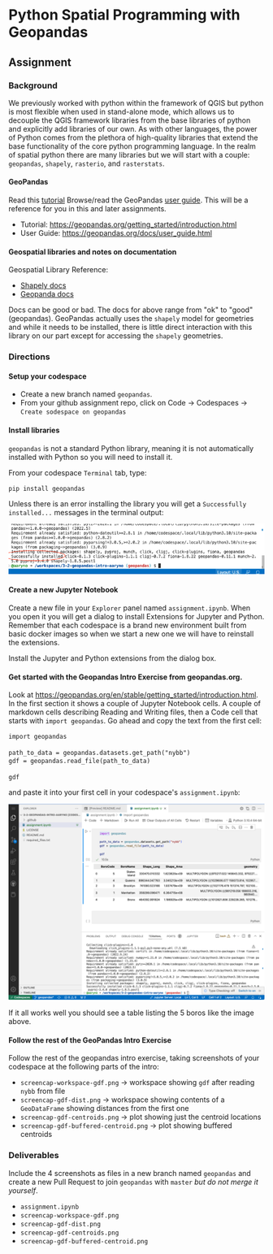 # Python Spatial Programming with Geopandas
## Assignment

### Background
We previously worked with python within the framework of QGIS but python is most flexible when used in stand-alone mode, which allows us to decouple the QGIS framework libraries from the base libraries of python and explicitly add libraries of our own. As with other languages, the power of Python comes from the plethora of high-quality libraries that extend the base functionality of the core python programming language. In the realm of spatial python there are many libraries but we will start with a couple: `geopandas`, `shapely`, `rasterio`, and `rasterstats`. 

#### GeoPandas
Read this [tutorial](https://geopandas.org/getting_started/introduction.html)
Browse/read the GeoPandas [user guide](https://geopandas.org/docs/user_guide.html). This will be a reference for you in this and later assignments. 

- Tutorial: https://geopandas.org/getting_started/introduction.html
- User Guide: https://geopandas.org/docs/user_guide.html

#### Geospatial libraries and notes on documentation 
Geospatial Library Reference:
- [Shapely docs](https://shapely.readthedocs.io/en/stable/manual.html)
- [Geopanda docs](http://geopandas.org/)

Docs can be good or bad. The docs for above range from "ok" to "good" (geopandas).
GeoPandas actually uses the `shapely` model for geometries and while it needs to be installed, there is little direct
interaction with this library on our part except for accessing the `shapely` geometries.


### Directions

#### Setup your codespace
- Create a new branch named `geopandas`.
- From your github assignment repo, click on Code -> Codespaces -> `Create sodespace on geopandas`

#### Install libraries
`geopandas` is not a standard Python library, meaning it is not automatically installed with Python so you will need to install it. 

From your codespace `Terminal` tab, type:
```
pip install geopandas
```
Unless there is an error installing the library you will get a `Successfully installed...` messages in the terminal output: 

![pip-install-geopandas-2.png](./media/pip-install-geopandas-2.png)

#### Create a new Jupyter Notebook
Create a new file in your `Explorer` panel named `assignment.ipynb`. When you open it you will get a dialog to install Extensions for Jupyter and Python. Remember that each codespace is a brand new environment built from basic docker images so when we start a new one we will have to reinstall the extensions. 

Install the Jupyter and Python extensions from the dialog box.

#### Get started with the Geopandas Intro Exercise from geopandas.org. 
Look at https://geopandas.org/en/stable/getting_started/introduction.html. In the first section it shows a couple of Jupyter Notebook cells. A couple of markdown cells describing Reading and Writing files, then a Code cell that starts with `import geopandas`. Go ahead and copy the text from the first cell:
```
import geopandas

path_to_data = geopandas.datasets.get_path("nybb")
gdf = geopandas.read_file(path_to_data)

gdf
```
and paste it into your first cell in your codespace's `assignment.ipynb`:

![import-geopandas-output.png](./media/import-geopandas-output.png)

If it all works well you should see a table listing the 5 boros like the image above.

#### Follow the rest of the GeoPandas Intro Exercise
Follow the rest of the geopandas intro exercise, taking screenshots 
of your codespace at the following parts of the intro:

- `screencap-workspace-gdf.png` -> workspace showing `gdf` after reading `nybb` from file
- `screencap-gdf-dist.png` -> workspace showing contents of a `GeoDataFrame` showing distances from the first one
- `screencap-gdf-centroids.png` -> plot showing just the centroid locations
- `screencap-gdf-buffered-centroid.png` -> plot showing buffered centroids


### Deliverables
Include the 4 screenshots as files in a new branch named `geopandas` and create a new Pull Request to join `geopandas` with `master` _but do not merge it yourself_.

- `assignment.ipynb`
- `screencap-workspace-gdf.png` 
- `screencap-gdf-dist.png` 
- `screencap-gdf-centroids.png`
- `screencap-gdf-buffered-centroid.png`
